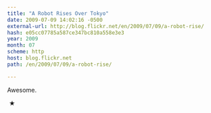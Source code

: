```yaml
---
title: "A Robot Rises Over Tokyo"
date: 2009-07-09 14:02:16 -0500
external-url: http://blog.flickr.net/en/2009/07/09/a-robot-rise/
hash: e05cc07785a587ce347bc810a558e3e3
year: 2009
month: 07
scheme: http
host: blog.flickr.net
path: /en/2009/07/09/a-robot-rise/

---
```


Awesome.



 ★ 

